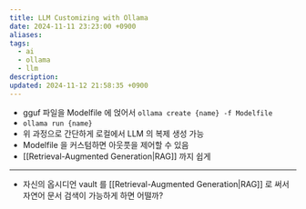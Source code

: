 ```yaml
---
title: LLM Customizing with Ollama
date: 2024-11-11 23:23:00 +0900
aliases: 
tags:
  - ai
  - ollama
  - llm
description: 
updated: 2024-11-12 21:58:35 +0900
---
```


- gguf 파일을 Modelfile 에 얹어서 `ollama create {name} -f Modelfile`
- `ollama run {name}`
- 위 과정으로 간단하게 로컬에서 LLM 의 복제 생성 가능
- Modelfile 을 커스텀하면 아웃풋을 제어할 수 있음
- [[Retrieval-Augmented Generation|RAG]] 까지 쉽게

---

- 자신의 옵시디언 vault 를 [[Retrieval-Augmented Generation|RAG]] 로 써서 자연어 문서 검색이 가능하게 하면 어떨까?